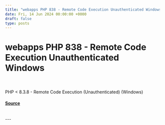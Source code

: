 ```yaml
---
title: "webapps PHP 838 - Remote Code Execution Unauthenticated Windows"
date: Fri, 14 Jun 2024 00:00:00 +0000
draft: false
type: posts
---
```

# webapps PHP 838 - Remote Code Execution Unauthenticated Windows

<br/>

<br/>
PHP < 8.3.8 - Remote Code Execution (Unauthenticated) (Windows)

#### [Source](https://www.exploit-db.com/exploits/52047)

<br/>
---
